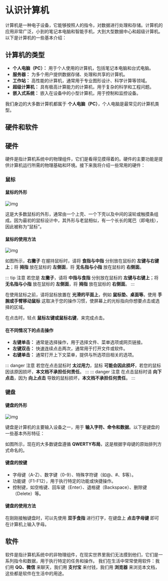 # 认识计算机

计算机是一种电子设备，它能够按照人的指令，对数据进行处理和存储。计算机的应用非常广泛，小到的笔记本电脑和智能手机，大到大型数据中心和超级计算机。以下是计算机的一些基本介绍：

## 计算机的类型

- **个人电脑（PC）：** 用于个人使用的计算机，包括笔记本电脑和台式电脑。
- **服务器：** 为多个用户提供数据存储、处理和共享的计算机。
- **工作站：** 高性能的计算机，通常用于专业图形设计、科学计算等领域。
- **超级计算机：** 具有极高计算能力的计算机，用于复杂的科学和工程问题。
- **嵌入式系统：** 嵌入在设备中的小型计算机，用于控制和监控设备。

我们身边的大多数计算机都属于 **个人电脑（PC）**，个人电脑是最常见的计算机类型。

## 硬件和软件

## 硬件

硬件是指计算机系统中的物理组件，它们是看得见摸得着的。硬件的主要功能是提供计算机运行所需的物理基础和环境。接下来我将介绍一些常用的硬件：

### 鼠标


#### 鼠标的外形

![img](https://www.tianxiajiu.com/wp-content/uploads/jishu/04132114287.jpg)

这是大多数鼠标的外形，通常由一个上壳、一个下壳以及中间的滚轮或触摸条组成。因为最初的鼠标设计中，其外形与老鼠相似，有一个长长的尾巴（即电线），因此被称为“鼠标”。


#### 鼠标的使用方法

![img](https://puui.qpic.cn/vpic_cover/o03389joos7/o03389joos7_hz.jpg/1280)

如图所示，**右撇子** 在握持鼠标时，请将 **食指与中指** 分别放在鼠标的 **左键与右键上**；将 **拇指** 放在鼠标的 **左侧面**，将 **无名指与小指** 放在鼠标的 **右侧面**。

::: tip 注意
若您是 **左撇子**，请将 **中指与食指** 分别放在鼠标的 **左键与右键上**；将 **无名指与小指** 放在鼠标的 **左侧面**，将 **拇指** 放在鼠标的 **右侧面**。
:::

在使用鼠标之前，请将鼠标放置在 **光滑的平面上**，例如 **鼠标垫、桌面等**。使用 **手腕或手臂移动鼠标** 这取决于您的操作习惯，使屏幕上的光标指向你想要点击或选择的区域。

在点击时，轻点 **鼠标左键或鼠标右键**，来完成点击。

#### 在不同情况下的点击操作

- **左键单击：** 通常是选择操作，用于选择文件、菜单选项或网页链接。
- **左键双击：** 快速连续点击两次，通常用于打开文件或软件。
- **右键单击：** 通常打开上下文菜单，提供与所选项目相关的选项。

::: danger 注意
若您在点击鼠标时 **太过用力**，鼠标 **可能会因此损坏**，若您的鼠标因该原因损坏，**本文档不承担任何责任**。
:::
::: danger 注意
在点击鼠标时请 **向下点击**，因为 **向上点击** 导致的鼠标损坏，**本文档不承担任何责任**。
:::

### 键盘


#### 键盘的外形

![img](https://ts1.cn.mm.bing.net/th/id/R-C.321aa56f589cada6af3adf1a3626bcc3?rik=4BMOm7a00RAuQQ&riu=http%3a%2f%2fimgs.soufun.com%2fnewshezuo%2f201508%2f19%2f78%2f87858396dfd59769b095247de4de1707.jpeg&ehk=T16%2bn%2fq8ACOkicr9995dwvenG86LPmeu3mEATzx2vOo%3d&risl=&pid=ImgRaw&r=0)

键盘是计算机的主要输入设备之一，用于 **输入字符、命令和数据**。以下是键盘的一些基本外形特征：

如图所示，现在的大多数键盘遵循 **QWERTY布局**，这是根据字母键的原始排列方式命名的。

#### 键盘的按键

- 字母键（A-Z）、数字键（0-9）、特殊字符键（如@、#、$等）。
- 功能键（F1-F12），用于执行特定的功能或快捷操作。
- 控制键，如空格键、回车键（Enter）、退格键（Backspace）、删除键（Delete）等。

#### 键盘的使用方法

在刚刚接触键盘时，可以先使用 **双手食指** 进行打字，在键盘上 **点击字母键** 即可在计算机上输入字母。

## 软件

软件是指计算机系统中的非物理组件，在现实世界里我们无法摸到他们，它们是一系列指令和数据，用于执行特定的任务和操作。
我们在生活中常常使用软件：我们用 **QQ、微信** 来聊天，我们用 **支付宝** 来付钱，我们用 **浏览器** 来浏览本文档，这些都是软件在生活中的用途。